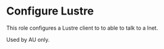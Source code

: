 # Configure Lustre

This role configures a Lustre client to to able to talk to a lnet.

Used by AU only.
